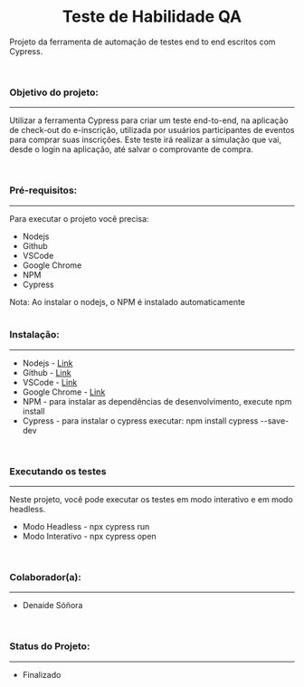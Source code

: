<h1 align="center"><b>Teste de Habilidade QA</b></h1>


<p>Projeto da ferramenta de automação de testes end to end escritos com Cypress.</p>
<br>

<h3><p><b>Objetivo do projeto:</b></p></h3>
<hr>
<p>Utilizar a ferramenta Cypress para criar um teste end-to-end, na
aplicação de check-out do e-inscrição, utilizada por usuários participantes de eventos para
comprar suas inscrições. Este teste irá realizar a simulação que vai, desde o login na aplicação, até salvar o comprovante de compra.</p>
<br>

<h3><p><b>Pré-requisitos:</b></p></h3>
<hr>
<p>Para executar o projeto você precisa:</p>
<ul>
    <li>Nodejs</li>
    <li>Github</li>
    <li>VSCode</li>
    <li>Google Chrome</li>
    <li>NPM</li>
    <li>Cypress</li>
</ul>    
Nota: Ao instalar o nodejs, o NPM é instalado automaticamente
<br> 
<br>

<h3><p><b>Instalação:</b></p></h3>
<hr>
<ul>
    <li>Nodejs - <a href="https://nodejs.org/en/download">Link</a></li>
    <li>Github - <a href="https://git-scm.com/downloads">Link</a></li>
    <li>VSCode - <a href="https://code.visualstudio.com">Link</a></li>
    <li>Google Chrome - <a href="https://www.google.com/intl/pt_br/chrome/">Link</a></li>
    <li>NPM - para instalar as dependências de desenvolvimento, execute npm install</li>
    <li>Cypress - para instalar o cypress executar: npm install cypress --save-dev</li>
</ul>    
<br>

<h3><p><b>Executando os testes</b></p></h3>
<hr>
<p>Neste projeto, você pode executar os testes em modo interativo e em modo headless.</p>
<ul>
    <li>Modo Headless - npx cypress run</li>
    <li>Modo Interativo - npx cypress open</li>
</ul>
<br>

<h3><p><b>Colaborador(a):</b></p></h3>
<hr>
<ul>
    <li>Denaide Sóñora</li>
</ul>
<br>

<h3><p><b>Status do Projeto:</b></p></h3>
<hr>
<ul>
    <li>Finalizado</li>
</ul>
<br>






